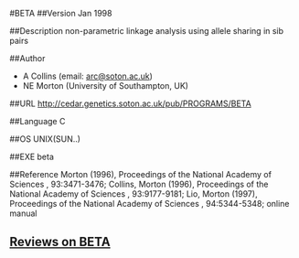 #BETA
##Version
Jan 1998

##Description
non-parametric linkage analysis using allele sharing in sib pairs

##Author
* A Collins (email: arc@soton.ac.uk)
* NE Morton (University of Southampton, UK)

##URL
http://cedar.genetics.soton.ac.uk/pub/PROGRAMS/BETA

##Language
C

##OS
UNIX(SUN..)

##EXE
beta

##Reference
Morton (1996), Proceedings of the National Academy of Sciences , 93:3471-3476; Collins, Morton (1996), Proceedings of the National Academy of Sciences , 93:9177-9181; Lio, Morton (1997), Proceedings of the National Academy of Sciences , 94:5344-5348; online manual


## [Reviews on BETA](https://github.com/gaow/genetic-analysis-software/issues/38)